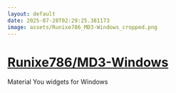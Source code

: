 ```yaml
---
layout: default
date: 2025-07-28T02:29:25.381173
image: assets/Runixe786_MD3-Windows_cropped.png
---
```


# [Runixe786/MD3-Windows](https://github.com/Runixe786/MD3-Windows)

Material You widgets for Windows
